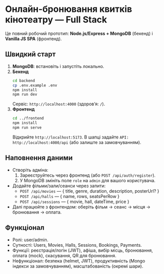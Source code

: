 # Онлайн-бронювання квитків кінотеатру — Full Stack

Це повний робочий прототип: **Node.js/Express + MongoDB** (бекенд) і **Vanilla JS SPA** (фронтенд).

## Швидкий старт
1. **MongoDB**: встановіть і запустіть локально.
2. **Бекенд**
   ```bash
   cd backend
   cp .env.example .env
   npm install
   npm run dev
   ```
   Сервіс: `http://localhost:4000` (здоровʼя: `/`).
3. **Фронтенд**
   ```bash
   cd ../frontend
   npm install
   npm run serve
   ```
   Відкрийте `http://localhost:5173`. В шапці задайте `API: http://localhost:4000/api` (або залиште за замовчуванням).

## Наповнення даними
- Створіть адміна:
  1) Зареєструйтесь через фронтенд (або `POST /api/auth/register`).
  2) У MongoDB змініть поле `role` на `admin` для вашого користувача.
- Додайте фільми/зали/сеанси через запити:
  - `POST /api/movies` — { title, genre, duration, description, posterUrl? }
  - `POST /api/halls` — { name, rows, seatsPerRow }
  - `POST /api/sessions` — { movie, hall, dateTime, price }
- Далі працюйте з фронтендом: оберіть фільм → сеанс → місця → бронювання → оплата.

## Функціонал
- Ролі: user/admin.
- Сутності: Users, Movies, Halls, Sessions, Bookings, Payments.
- Функції: реєстрація/логін (JWT), афіша, вибір місць, бронювання, оплата (mock), скасування, QR для бронювання.
- Нефункціонал: безпека (helmet, JWT), продуктивність (Mongo індекси за замовчуванням), масштабованість (окремі шари).


